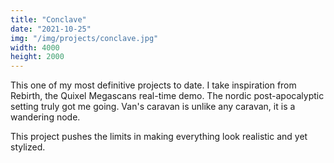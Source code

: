 ```yaml
---
title: "Conclave"
date: "2021-10-25"
img: "/img/projects/conclave.jpg"
width: 4000
height: 2000
---
```


This one of my most definitive projects to date. I take inspiration from Rebirth, the Quixel Megascans real-time demo. The nordic post-apocalyptic setting truly got me going. Van's caravan is unlike any caravan, it is a wandering node.

This project pushes the limits in making everything look realistic and yet stylized.
